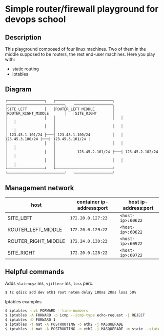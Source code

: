 # Simple router/firewall playground for devops school

## Description
This playground composed of four linux machines. Two of them in the middle supposed to be routers, the rest end-user machines.
Here you play with:
 - static routing
 - iptables

## Diagram
    ┌─────────────────┐   ┌──────────────────────────┐   ┌──────────────────────────┐   ┌─────────────────┐
    │SITE_LEFT        │   │ROUTER_LEFT_MIDDLE        │   │ROUTER_RIGHT_MIDDLE       │   │SITE_RIGHT       │
    │                 │   │                          │   │                          │   │                 │
    │                 │   │                          │   │                          │   │                 │
    │ 123.45.1.101/24 ├───┤ 123.45.1.100/24          │   │          123.45.3.100/24 ├───┤ 123.45.3.101/24 │
    │                 │   │                          │   │                          │   │                 │
    │                 │   │          123.45.2.101/24 ├───┤ 123.45.2.102/24          │   │                 │
    │                 │   │                          │   │                          │   │                 │
    └─────────────────┘   └──────────────────────────┘   └──────────────────────────┘   └─────────────────┘
## Management network
| host | container ip-address:port | host ip-address:port | 
|---|---|---|
| SITE_LEFT | `172.20.0.127:22` | `<host-ip>:60622` |
| ROUTER_LEFT_MIDDLE | `172.20.0.129:22` | `<host-ip>:60822` |
| ROUTER_RIGHT_MIDDLE | `172.24.0.130:22` | `<host-ip>:60922` |
| SITE_RIGHT | `172.20.0.128:22` | `<host-ip>:60722` |

## Helpful commands

Adds `<latency>` ms, `<jitter>` ms, `loss` perc. 
```sh
$ tc qdisc add dev eth1 root netem delay 100ms 20ms loss 50%
```

Iptables examples
```sh
$ iptables -nvL FORWARD --line-numbers
$ iptables -A FORWARD -p icmp --icmp-type echo-request -j REJECT
$ iptables -D FORWARD 1
$ iptables -t nat -A POSTROUTING -o eth2 -j MASQUERADE
$ iptables -t nat -A POSTROUTING -o eth2 -j MASQUERADE -m state --state ESTABLISHED,RELATED,NEW
```
